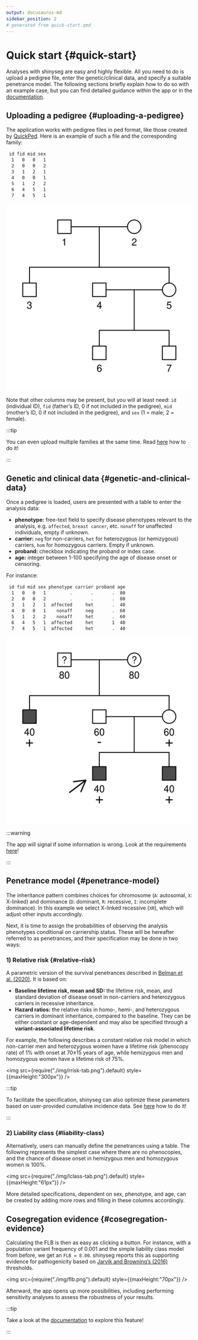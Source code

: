 ```yaml
---
output: docusaurus-md
sidebar_position: 2
# generated from quick-start.qmd
---
```


# Quick start {#quick-start}

Analyses with shinyseg are easy and highly flexible. All you need to do
is upload a pedigree file, enter the genetic/clinical data, and specify
a suitable penetrance model. The following sections briefly explain how
to do so with an example case, but you can find detailed guidance within
the app or in the [documentation](/how-to).

## Uploading a pedigree {#uploading-a-pedigree}

The application works with pedigree files in ped format, like those
created by [QuickPed](https://magnusdv.shinyapps.io/quickped). Here is
an example of such a file and the corresponding family:

``` text
 id fid mid sex
  1   0   0   1
  2   0   0   2
  3   1   2   1
  4   0   0   1
  5   1   2   2
  6   4   5   1
  7   4   5   1
```

![](img/ped-empty-1.png)

Note that other columns may be present, but you will at least need: `id`
(individual ID), `fid` (father’s ID, 0 if not included in the pedigree),
`mid` (mother’s ID, 0 if not included in the pedigree), and `sex` (1 =
male; 2 = female).

:::tip

You can even upload multiple families at the same time. Read
[here](/how-to/pedigree#multiple-families) how to do it!

:::

## Genetic and clinical data {#genetic-and-clinical-data}

Once a pedigree is loaded, users are presented with a table to enter the
analysis data:

-   **phenotype:** free-text field to specify disease phenotypes
    relevant to the analysis, e.g. `affected`, `breast cancer`, etc.
    `nonaff` for unaffected individuals, empty if unknown.
-   **carrier:** `neg` for non-carriers, `het` for heterozygous (or
    hemizygous) carriers, `hom` for homozygous carriers. Empty if
    unknown.
-   **proband:** checkbox indicating the proband or index case.
-   **age:** integer between 1-100 specifying the age of disease onset
    or censoring.

For instance:

``` text
 id fid mid sex phenotype carrier proband age
  1   0   0   1         .       .       .  80
  2   0   0   2         .       .       .  80
  3   1   2   1  affected     het       .  40
  4   0   0   1    nonaff     neg       .  60
  5   1   2   2    nonaff     het       .  60
  6   4   5   1  affected     het       1  40
  7   4   5   1  affected     het       .  40
```

![](img/ped-filled-1.png)

:::warning

The app will signal if some information is wrong. Look at the
requirements [here](/how-to/pedigree#clinical-and-genetic-data)!

:::

## Penetrance model {#penetrance-model}

The inheritance pattern combines choices for chromosome (`A`: autosomal,
`X`: X-linked) and dominance (`D`: dominant, `R`: recessive, `I`:
incomplete dominance). In this example we select X-linked recessive
(`XR`), which will adjust other inputs accordingly.

Next, it is time to assign the probabilities of observing the analysis
phenotypes conditional on carriership status. These will be hereafter
referred to as penetrances, and their specification may be done in two
ways:

### 1) Relative risk {#relative-risk}

A parametric version of the survival penetrances described in [Belman et
al. (2020)](https://doi.org/10.1038/s41436-020-0920-4). It is based on:

-   **Baseline lifetime risk, mean and SD:** the lifetime risk, mean,
    and standard deviation of disease onset in non-carriers and
    heterozygous carriers in recessive inheritance.
-   **Hazard ratios:** the relative risks in homo-, hemi-, and
    heterozygous carriers in dominant inheritance, compared to the
    baseline. They can be either constant or age-dependent and may also
    be specified through a **variant-associated lifetime risk**.

For example, the following describes a constant relative risk model in
which non-carrier men and heterozygous women have a lifetime risk
(phenocopy rate) of 1% with onset at 70±15 years of age, while
hemizygous men and homozygous women have a lifetime risk of 75%.

<img src={require("./img/rrisk-tab.png").default} style={{maxHeight:"300px"}} />

:::tip

To facilitate the specification, shinyseg can also optimize these
parameters based on user-provided cumulative incidence data. See
[here](/how-to/penetrance#optimal-parameters) how to do it!

:::

### 2) Liability class {#liability-class}

Alternatively, users can manually define the penetrances using a table.
The following represents the simplest case where there are no
phenocopies, and the chance of disease onset in hemizygous men and
homozygous women is 100%.

<img src={require("./img/lclass-tab.png").default} style={{maxHeight:"61px"}} />

More detailed specifications, dependent on sex, phenotype, and age, can
be created by adding more rows and filling in these columns accordingly.

## Cosegregation evidence {#cosegregation-evidence}

Calculating the FLB is then as easy as clicking a button. For instance,
with a population variant frequency of 0.001 and the simple liability
class model from before, we get an `FLB = 8.00`. shinyseg reports this
as supporting evidence for pathogenicity based on [Jarvik and Browning’s
(2016)](https://doi.org/10.1016%2Fj.ajhg.2016.04.003) thresholds.

<img src={require("./img/flb.png").default} style={{maxHeight:"70px"}} />

Afterward, the app opens up more possibilities, including performing
sensitivity analyses to assess the robustness of your results.

:::tip

Take a look at the [documentation](/how-to/flb#sensitivity-analyses) to
explore this feature!

:::

